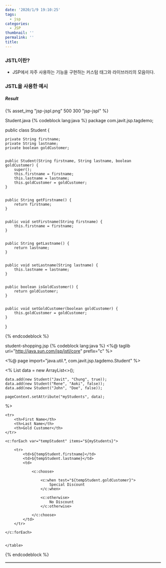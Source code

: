 ```yaml
---
date: '2020/1/9 19:10:25'
tags:
  - jsp
categories:
  - JSP
thumbnail: ''
permalink: ''
title:
---
```


### JSTL이란?

* JSP에서 자주 사용하는 기능을 구현하는 커스텀 태그와 라이브러리의 모음이다.

### JSTL을 사용한 예시

##### Result

{% asset_img "jsp-jspl.png" 500 300 "jsp-jspl" %}

Student.java
{% codeblock lang:java %}
package com.javit.jsp.tagdemo;

public class Student {
	
	private String firstname;
	private String lastname;
	private boolean goldCustomer;
	
	
	public Student(String firstname, String lastname, boolean goldCustomer) {
		super();
		this.firstname = firstname;
		this.lastname = lastname;
		this.goldCustomer = goldCustomer;
	}


	public String getFirstname() {
		return firstname;
	}


	public void setFirstname(String firstname) {
		this.firstname = firstname;
	}


	public String getLastname() {
		return lastname;
	}


	public void setLastname(String lastname) {
		this.lastname = lastname;
	}


	public boolean isGoldCustomer() {
		return goldCustomer;
	}


	public void setGoldCustomer(boolean goldCustomer) {
		this.goldCustomer = goldCustomer;
	}
}

{% endcodeblock %}


student-shopping.jsp
{% codeblock lang:java %}
<%@ taglib uri="http://java.sun.com/jsp/jstl/core" prefix="c" %>

<%@ page import="java.util.*, com.javit.jsp.tagdemo.Student" %>


<%
	List<Student> data = new ArrayList<>();

	data.add(new Student("Javit", "Chung", true));
	data.add(new Student("Rene", "Aoki", false));
	data.add(new Student("John", "Doe", false));
	
	pageContext.setAttribute("myStudents", data);
%>


<html>

<body>
	<table border="1">

	<tr>
		<th>First Name</th>
		<th>Last Name</th>
		<th>Gold Customer</th>
	</tr>

	<c:forEach var="tempStudent" items="${myStudents}">
	
		<tr>
			<td>${tempStudent.firstname}</td>
			<td>${tempStudent.lastname}</td>
		 	<td>
		 	
		 		<c:choose>
		 		
			 		<c:when test="${tempStudent.goldCustomer}">
			 			Special Discount
			 		</c:when>
			 		
			 		<c:otherwise>
			 			No Discount
			 		</c:otherwise>
			 		
		 		</c:choose>
		 	</td>
		</tr>
		
	</c:forEach>


	</table>
</body>

</html>
{% endcodeblock %}

